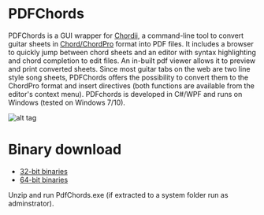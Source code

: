 PDFChords
=========

PDFChords is a GUI wrapper for <a href="http://www.vromans.org/johan/projects/Chordii/chordpro/index.html" target="new">Chordii</a>, a command-line tool to convert guitar sheets in <a href="http://www.vromans.org/johan/projects/Chordii/chordpro/index.html" target="new">Chord/ChordPro</a> format into PDF files. It includes a browser to quickly jump between chord sheets and an editor with syntax highlighting and chord completion to edit files. An in-built pdf viewer allows it to preview and print converted sheets. Since most guitar tabs on the web are two line style song sheets, PDFChords offers the possibility to convert them to the ChordPro format and insert directives (both functions are available from the editor's context menu). PDFchords is developed in C#/WPF and runs on Windows (tested on Windows 7/10).

![alt tag](https://github.com/frankenjoe/pdfchords/blob/master/pics/gui.png)

Binary download
=========

- <a href="http://myweb.rz.uni-augsburg.de/~wagjohan/pdfchords_x86.zip">32-bit binaries</a>
- <a href="http://myweb.rz.uni-augsburg.de/~wagjohan/pdfchords_x64.zip">64-bit binaries</a> 

Unzip and run PdfChords.exe (if extracted to a system folder run as adminstrator).
